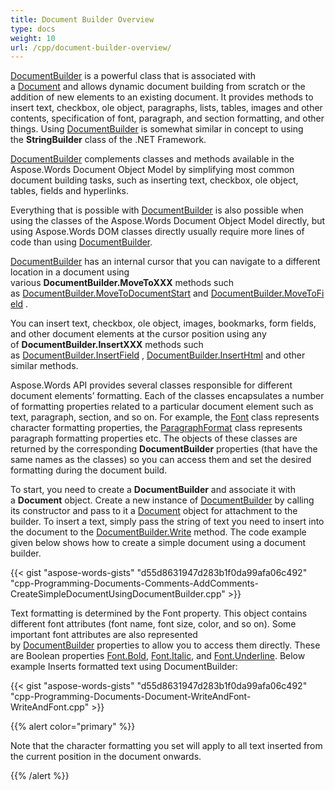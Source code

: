 ```yaml
---
title: Document Builder Overview
type: docs
weight: 10
url: /cpp/document-builder-overview/
---
```


[DocumentBuilder](https://apireference.aspose.com/words/cpp/class/aspose.words.document_builder/) is a powerful class that is associated with a [Document](https://apireference.aspose.com/words/cpp/class/aspose.words.document/) and allows dynamic document building from scratch or the addition of new elements to an existing document. It provides methods to insert text, checkbox, ole object, paragraphs, lists, tables, images and other contents, specification of font, paragraph, and section formatting, and other things. Using [DocumentBuilder](https://apireference.aspose.com/words/cpp/class/aspose.words.document_builder/) is somewhat similar in concept to using the **StringBuilder** class of the .NET Framework.

[DocumentBuilder](https://apireference.aspose.com/words/cpp/class/aspose.words.document_builder/) complements classes and methods available in the Aspose.Words Document Object Model by simplifying most common document building tasks, such as inserting text, checkbox, ole object, tables, fields and hyperlinks.

Everything that is possible with [DocumentBuilder](https://apireference.aspose.com/words/cpp/class/aspose.words.document_builder/) is also possible when using the classes of the Aspose.Words Document Object Model directly, but using Aspose.Words DOM classes directly usually require more lines of code than using [DocumentBuilder](https://apireference.aspose.com/words/cpp/class/aspose.words.document_builder/).

[DocumentBuilder](https://apireference.aspose.com/words/cpp/class/aspose.words.document_builder/) has an internal cursor that you can navigate to a different location in a document using various **DocumentBuilder.MoveToXXX** methods such as [DocumentBuilder.MoveToDocumentStart](https://apireference.aspose.com/words/cpp/class/aspose.words.document_builder//methods/movetodocumentstart) and [DocumentBuilder.MoveToField](https://apireference.aspose.com/words/cpp/class/aspose.words.document_builder//methods/movetofield) .

You can insert text, checkbox, ole object, images, bookmarks, form fields, and other document elements at the cursor position using any of **DocumentBuilder.InsertXXX** methods such as [DocumentBuilder.InsertField](http://www.aspose.com/api/net/words/aspose.words.documentbuilder/insertfield/methods/1) , [DocumentBuilder.InsertHtml](https://apireference.aspose.com/words/cpp/class/aspose.words.document_builder//methods/inserthtml) and other similar methods.

Aspose.Words API provides several classes responsible for different document elements’ formatting. Each of the classes encapsulates a number of formatting properties related to a particular document element such as text, paragraph, section, and so on. For example, the [Font](https://apireference.aspose.com/words/cpp/class/aspose.words.font/) class represents character formatting properties, the [ParagraphFormat](https://apireference.aspose.com/words/cpp/class/aspose.words.paragraph_format/) class represents paragraph formatting properties etc. The objects of these classes are returned by the corresponding **DocumentBuilder** properties (that have the same names as the classes) so you can access them and set the desired formatting during the document build.

To start, you need to create a **DocumentBuilder** and associate it with a **Document** object. Create a new instance of [DocumentBuilder](https://apireference.aspose.com/words/cpp/class/aspose.words.document_builder/) by calling its constructor and pass to it a [Document](https://apireference.aspose.com/words/cpp/class/aspose.words.document/) object for attachment to the builder. To insert a text, simply pass the string of text you need to insert into the document to the [DocumentBuilder.Write](https://apireference.aspose.com/words/cpp/class/aspose.words.document_builder//methods/write) method. The code example given below shows how to create a simple document using a document builder.

{{< gist "aspose-words-gists" "d55d8631947d283b1f0da99afa06c492" "cpp-Programming-Documents-Comments-AddComments-CreateSimpleDocumentUsingDocumentBuilder.cpp" >}}

Text formatting is determined by the Font property. This object contains different font attributes (font name, font size, color, and so on). Some important font attributes are also represented by [DocumentBuilder](https://apireference.aspose.com/words/cpp/class/aspose.words.document_builder/) properties to allow you to access them directly. These are Boolean properties [Font.Bold](https://apireference.aspose.com/words/cpp/class/aspose.words.font//properties/bold), [Font.Italic](https://apireference.aspose.com/words/cpp/class/aspose.words.font//properties/italic), and [Font.Underline](https://apireference.aspose.com/words/cpp/class/aspose.words.font//properties/underline). Below example Inserts formatted text using DocumentBuilder:

{{< gist "aspose-words-gists" "d55d8631947d283b1f0da99afa06c492" "cpp-Programming-Documents-Document-WriteAndFont-WriteAndFont.cpp" >}}

{{% alert color="primary" %}} 

Note that the character formatting you set will apply to all text inserted from the current position in the document onwards.

{{% /alert %}}
